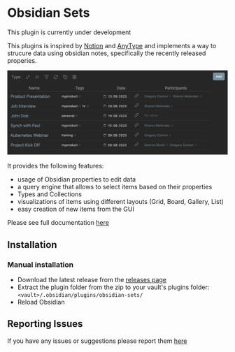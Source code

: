 # Obsidian Sets

This plugin is currently under development

This plugins is inspired by [Notion](https://www.notion.so) and [AnyType](https://anytype.io) and implements a way to strucure data using obsidian notes, specifically the recently released properies.

![Alt text](image.png)

It provides the following features:
- usage of Obsidian properties to edit data
- a query engine that allows to select items based on their properties
- Types and Collections
- visualizations of items using different layouts (Grid, Board, Gallery, List)
- easy creation of new items from the GUI

Please see full documentation [here](docs/doc.md)

## Installation

<!-- ### From within Obsidian


- Open Settings > Community plugins
- Make sure Safe mode is **off**
- Click Browse community plugins
- Search for "Sets"
- Click Install
- Once installed, close the community plugins window and activate the newly installed plugin -->

### Manual installation

- Download the latest release from the [releases page](https://github.com/Canna71/obsidian-sets/issues)
- Extract the plugin folder from the zip to your vault's plugins folder: `<vault>/.obsidian/plugins/obsidian-sets/`
- Reload Obsidian


## Reporting Issues

If you have any issues or suggestions please report them [here](https://github.com/Canna71/obsidian-sets/issues)

